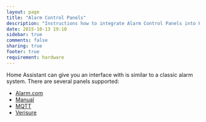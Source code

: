 ```yaml
---
layout: page
title: "Alarm Control Panels"
description: "Instructions how to integrate Alarm Control Panels into Home Assistant."
date: 2015-10-13 19:10
sidebar: true
comments: false
sharing: true
footer: true
requirement: hardware
---
```



Home Assistant can give you an interface with is similar to a classic alarm system. There are several panels supported:

- [Alarm.com](/components/alarm_control_panel.alarmdotcom/)
- [Manual](/components/alarm_control_panel.manual/)
- [MQTT](/components/alarm_control_panel.mqtt/)
- [Verisure](/components/verisure/)

